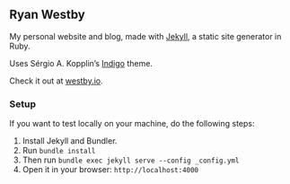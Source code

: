 ## Ryan Westby

My personal website and blog, made with [Jekyll](http://jekyllrb.com/), a static site generator in Ruby. 

Uses Sérgio A. Kopplin’s [Indigo](https://github.com/sergiokopplin/indigo) theme.

Check it out at [westby.io](http://westby.io/).

### Setup

If you want to test locally on your machine, do the following steps:

1. Install Jekyll and Bundler.
2. Run `bundle install`
3. Then run `bundle exec jekyll serve --config _config.yml`
4. Open it in your browser: `http://localhost:4000`

